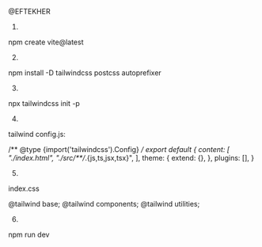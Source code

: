 

@EFTEKHER

1)
npm create vite@latest

2)
npm install -D tailwindcss postcss autoprefixer

3)
npx tailwindcss init -p


4)
tailwind config.js:

/** @type {import('tailwindcss').Config} */
export default {
  content: [
    "./index.html",
    "./src/**/*.{js,ts,jsx,tsx}",
  ],
  theme: {
    extend: {},
  },
  plugins: [],
}


5)
index.css


@tailwind base;
@tailwind components;
@tailwind utilities;


6)

npm run dev

